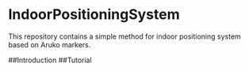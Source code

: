 # IndoorPositioningSystem
This repository contains a simple method for indoor positioning system based on Aruko markers.

##Introduction
##Tutorial
